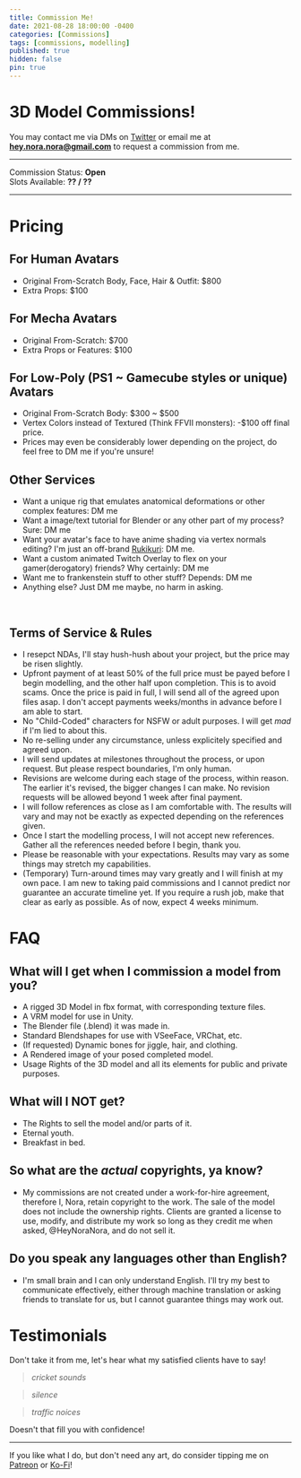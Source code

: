 ```yaml
---
title: Commission Me!
date: 2021-08-28 18:00:00 -0400
categories: [Commissions]
tags: [commissions, modelling]
published: true
hidden: false
pin: true
---
```

# 3D Model Commissions!

You may contact me via DMs on [Twitter](https://twitter.com/HeyNoraNora) or email me at **hey.nora.nora@gmail.com** to request a commission from me.

---

Commission Status: **Open**<br>
Slots Available: **?? / ??**

---

# Pricing

## For Human Avatars

* Original From-Scratch Body, Face, Hair & Outfit: $800
* Extra Props: $100

## For Mecha Avatars

* Original From-Scratch: $700
* Extra Props or Features: $100

## For Low-Poly (PS1 ~ Gamecube styles or unique) Avatars

* Original From-Scratch Body: $300 ~ $500
* Vertex Colors instead of Textured (Think FFVII monsters): -$100 off final price.
* Prices may even be considerably lower depending on the project, do feel free to DM me if you're unsure!

## Other Services

* Want a unique rig that emulates anatomical deformations or other complex features: DM me
* Want a image/text tutorial for Blender or any other part of my process? Sure: DM me
* Want your avatar's face to have anime shading via vertex normals editing? I'm just an off-brand [Rukikuri](https://mobile.twitter.com/rukikuri): DM me.
* Want a custom animated Twitch Overlay to flex on your gamer(derogatory) friends? Why certainly: DM me
* Want me to frankenstein stuff to other stuff? Depends: DM me
* Anything else? Just DM me maybe, no harm in asking.

<br>

## Terms of Service & Rules

* I resepct NDAs, I'll stay hush-hush about your project, but the price may be risen slightly.
* Upfront payment of at least 50% of the full price must be payed before I begin modelling, and the other half upon completion. This is to avoid scams. Once the price is paid in full, I will send all of the agreed upon files asap. I don't accept payments weeks/months in advance before I am able to start.
* No "Child-Coded" characters for NSFW or adult purposes. I will get *mad* if I'm lied to about this.
* No re-selling under any circumstance, unless explicitely specified and agreed upon.
* I will send updates at milestones throughout the process, or upon request. But please respect boundaries, I'm only human.
* Revisions are welcome during each stage of the process, within reason. The earlier it's revised, the bigger changes I can make. No revision requests will be allowed beyond 1 week after final payment.
* I will follow references as close as I am comfortable with. The results will vary and may not be exactly as expected depending on the references given.
* Once I start the modelling process, I will not accept new references. Gather all the references needed before I begin, thank you.
* Please be reasonable with your expectations. Results may vary as some things may stretch my capabilities.
* (Temporary) Turn-around times may vary greatly and I will finish at my own pace. I am new to taking paid commissions and I cannot predict nor guarantee an accurate timeline yet. If you require a rush job, make that clear as early as possible. As of now, expect 4 weeks minimum.


# FAQ

## What will I get when I commission a model from you?

* A rigged 3D Model in fbx format, with corresponding texture files.
* A VRM model for use in Unity.
* The Blender file (.blend) it was made in.
* Standard Blendshapes for use with VSeeFace, VRChat, etc.
* (If requested) Dynamic bones for jiggle, hair, and clothing.
* A Rendered image of your posed completed model.
* Usage Rights of the 3D model and all its elements for public and private purposes.

## What will I NOT get?

* The Rights to sell the model and/or parts of it.
* Eternal youth.
* Breakfast in bed.

## So what are the *actual* copyrights, ya know?

* My commissions are not created under a work-for-hire agreement, therefore I, Nora, retain copyright to the work. The sale of the model does not include the ownership rights. Clients are granted a license to use, modify, and distribute my work so long as they credit me when asked, @HeyNoraNora, and do not sell it.

## Do you speak any languages other than English?

* I'm small brain and I can only understand English. I'll try my best to communicate effectively, either through machine translation or asking friends to translate for us, but I cannot guarantee things may work out.

# Testimonials

Don't take it from me, let's hear what my satisfied clients have to say!

  > *cricket sounds*

  > *silence*

  > *traffic noices*

Doesn't that fill you with confidence!

---

If you like what I do, but don't need any art, do consider tipping me on [Patreon](https://www.patreon.com/heynoranora) or [Ko-Fi](https://ko-fi.com/heynoranora)!
